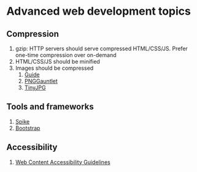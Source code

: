 # Advanced web development topics

## Compression

1. gzip: HTTP servers should serve compressed HTML/CSS/JS. Prefer one-time compression over on-demand
1. HTML/CSS/JS should be minified
1. Images should be compressed
    1. [Guide](https://images.guide/)
    1. [PNGGauntlet](https://pnggauntlet.com/)
    1. [TinyJPG](https://tinyjpg.com/)

## Tools and frameworks

1. [Spike](https://www.spike.cf/)
1. [Bootstrap](http://getbootstrap.com/)

## Accessibility

1. [Web Content Accessibility Guidelines](https://24ways.org/2017/wcag-for-people-who-havent-read-them/)
